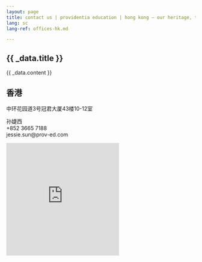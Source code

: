 ```yaml
---
layout: page
title: contact us | providentia education | hong kong — our heritage, their future | providentia education | hong kong
lang: sc
lang-ref: offices-hk.md

---
```

<!-- spotlight -->
<!-- offices-hk -->

<section class="wrapper style1 align-center invert">
  <div class="inner">
    <h2>{{ _data.title }}</h2>
    <p>{{ _data.content }}</p>
  </div>
  <div class="spotlight style1 fifty content-align-left orient-left invert">
    <div class="content">
    <h2 class="motto">香港</h2>
      <p>中环花园道3号冠君大厦43楼10-12室</p>
      <p>孙婕西<br>+852 3665 7188<br>jessie.sun@prov-ed.com</p>
    </div>
    <div class="map-responsive">
      <iframe src="https://www.google.com/maps/embed?pb=!1m18!1m12!1m3!1d3691.9882353581775!2d114.1584173148547!3d22.278435485334853!2m3!1f0!2f0!3f0!3m2!1i1024!2i768!4f13.1!3m3!1m2!1s0x34040065c1870041%3A0x61e1d2957f71aa!2sChampion+Tower!5e0!3m2!1sen!2shk!4v1561703621989!5m2!1sen!2shk" width="300" height="300" frameborder="0" style="border:0" allowfullscreen></iframe>
    </div>
  </div>
</section>